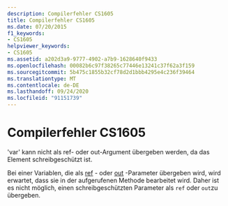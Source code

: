 ```yaml
---
description: Compilerfehler CS1605
title: Compilerfehler CS1605
ms.date: 07/20/2015
f1_keywords:
- CS1605
helpviewer_keywords:
- CS1605
ms.assetid: a202d3a9-9777-4902-a7b9-1628640f9433
ms.openlocfilehash: 00082b6c97f38265c77446e13241c37f62a3f159
ms.sourcegitcommit: 5b475c1855b32cf78d2d1bbb4295e4c236f39464
ms.translationtype: MT
ms.contentlocale: de-DE
ms.lasthandoff: 09/24/2020
ms.locfileid: "91151739"
---
```

# <a name="compiler-error-cs1605"></a>Compilerfehler CS1605

'var' kann nicht als ref- oder out-Argument übergeben werden, da das Element schreibgeschützt ist.  
  
 Bei einer Variablen, die als [ref](../language-reference/keywords/ref.md) - oder [out](../language-reference/keywords/out-parameter-modifier.md) -Parameter übergeben wird, wird erwartet, dass sie in der aufgerufenen Methode bearbeitet wird. Daher ist es nicht möglich, einen schreibgeschützten Parameter als `ref` oder `out`zu übergeben.
